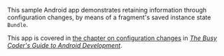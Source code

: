 This sample Android app demonstrates
retaining information through configuration changes, by means of a fragment's saved instance state `Bundle`.

This app is covered in 
[the chapter on configuration changes](https://commonsware.com/Android/previews/resource-sets-and-configurations)
in [*The Busy Coder's Guide to Android Development*](https://commonsware.com/Android/).

